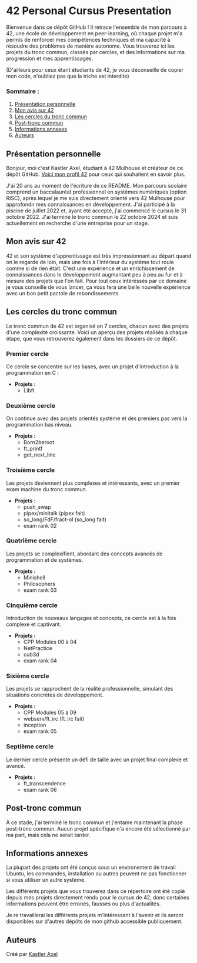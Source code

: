 # 42 Personal Cursus Presentation

Bienvenue dans ce dépôt GitHub ! Il retrace l'ensemble de mon parcours à 42, une école de développement en peer-learning, où chaque projet m'a permis de renforcer mes compétences techniques et ma capacité à résoudre des problèmes de manière autonome. Vous trouverez ici les projets du tronc commun, classés par cercles, et des informations sur ma progression et mes apprentissages.

(D'ailleurs pour ceux étant étudiants de 42, je vous déconseille de copier mon code, n'oubliez pas que la triche est interdite)

### Sommaire :
1. [Présentation personnelle](#présentation-personnelle)
2. [Mon avis sur 42](#mon-avis-sur-42)
3. [Les cercles du tronc commun](#les-cercles-du-tronc-commun)
4. [Post-tronc commun](#post-tronc-commun)
5. [Informations annexes](#informations-annexes)
6. [Auteurs](#auteurs)



## Présentation personnelle

Bonjour, moi c'est Kastler Axel, étudiant à 42 Mulhouse et créateur de ce dépôt GitHub. [Voici mon profil 42](https://profile.intra.42.fr/users/akastler) pour ceux qui souhaitent en savoir plus. 

J'ai 20 ans au moment de l'écriture de ce README. Mon parcours scolaire comprend un baccalauréat professionnel en systèmes numériques (option RISC), après lequel je me suis directement orienté vers 42 Mulhouse pour approfondir mes connaissances en développement. J'ai participé à la piscine de juillet 2022 et, ayant été accepté, j'ai commencé le cursus le 31 octobre 2022. J'ai terminé le tronc commun le 22 octobre 2024 et suis actuellement en recherche d'une entreprise pour un stage.


## Mon avis sur 42

42 et son système d'apprentissage est très impressionnant au départ quand on le regarde de loin, mais une fois à l'intérieur du système tout roule comme si de rien était. C'est une expérience et un enrichissement de connaissances dans le développement augmantant peu à peu au fur et à mesure des projets que l'on fait. Pour tout ceux intéréssés par ce domaine je vous conseille de vous lancer, ça vous fera une belle nouvelle expérience avec un bon petit pactole de rebondissements

## Les cercles du tronc commun

Le tronc commun de 42 est organisé en 7 cercles, chacun avec des projets d'une complexité croissante. Voici un aperçu des projets réalisés à chaque étape, que vous retrouverez également dans les dossiers de ce dépôt.

### Premier cercle
Ce cercle se concentre sur les bases, avec un projet d'introduction à la programmation en C :
- **Projets :**
   - Libft

### Deuxième cercle
On continue avec des projets orientés système et des premiers pas vers la programmation bas niveau.
- **Projets :**
   - Born2beroot
   - ft_printf
   - get_next_line

### Troisième cercle
Les projets deviennent plus complexes et intéressants, avec un premier exam machine du tronc commun.
- **Projets :**
   - push_swap
   - pipex/minitalk (pipex fait)
   - so_long/FdF/fract-ol (so_long fait)
   - exam rank 02

### Quatrième cercle
Les projets se complexifient, abordant des concepts avancés de programmation et de systèmes.
- **Projets :**
   - Minishell
   - Philosophers
   - exam rank 03

### Cinquième cercle
Introduction de nouveaux langages et concepts, ce cercle est à la fois complexe et captivant.
- **Projets :**
   - CPP Modules 00 à 04
   - NetPractice
   - cub3d
   - exam rank 04

### Sixième cercle
Les projets se rapprochent de la réalité professionnelle, simulant des situations concrètes de développement.
- **Projets :**
   - CPP Modules 05 à 09
   - webserv/ft_irc (ft_irc fait)
   - inception
   - exam rank 05

### Septième cercle
Le dernier cercle présente un défi de taille avec un projet final complexe et avancé.
- **Projets :**
   - ft_transcendence
   - exam rank 06

## Post-tronc commun

À ce stade, j'ai terminé le tronc commun et j'entame maintenant la phase post-tronc commun. Aucun projet spécifique n'a encore été sélectionné par ma part, mais cela ne serait tarder.

## Informations annexes

La plupart des projets ont été conçus sous un environement de travail Ubuntu, les commandes, installation ou autres peuvent ne pas fonctionner si vous utiliser un autre système.

Les différents projets que vous trouverez dans ce répertoire ont été copié depuis mes projets directement rendu pour le cursus de 42, donc certaines informations peuvent être erronés, fausses ou plus d'actualités.

Je re travaillerai les différents projets m'intéressant à l'avenir et ils seront disponibles sur d'autres dépôts de mon github accessible publiquement.

## Auteurs

Créé par [Kastler Axel](https://github.com/ChromaXard)
